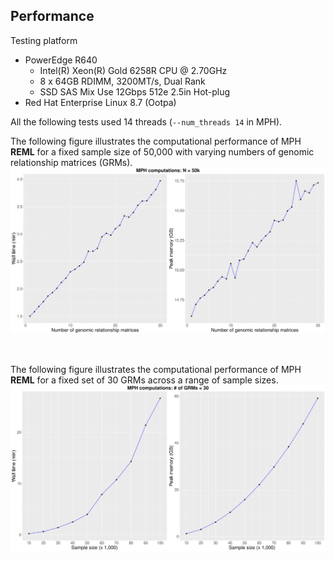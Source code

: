 ## Performance

Testing platform

- PowerEdge R640
    - Intel(R) Xeon(R) Gold 6258R CPU @ 2.70GHz
    - 8 x 64GB RDIMM, 3200MT/s, Dual Rank
    - SSD SAS Mix Use 12Gbps 512e 2.5in Hot-plug
- Red Hat Enterprise Linux 8.7 (Ootpa)

All the following tests used 14 threads (`--num_threads 14` in MPH). 

The following figure illustrates the computational performance of MPH **REML** for a fixed sample size of 50,000 with varying numbers of genomic relationship matrices (GRMs).
[![50kTiming](img/50kTiming.jpg)]()

<br />

The following figure illustrates the computational performance of MPH **REML** for a fixed set of 30 GRMs across a range of sample sizes.
![30GRMsTiming](img/30GRMsTiming.jpg)

